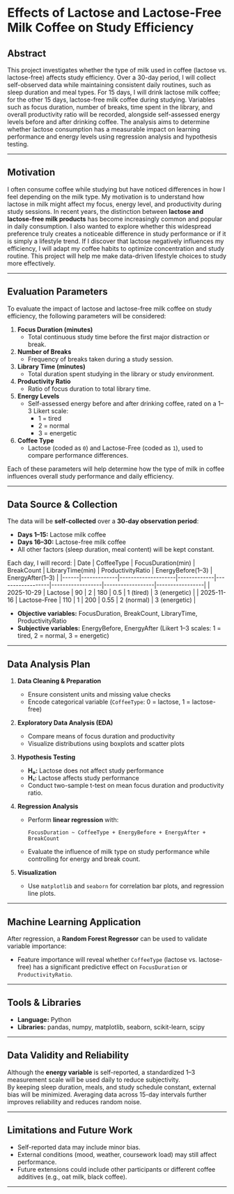 # Effects of Lactose and Lactose-Free Milk Coffee on Study Efficiency

## Abstract
This project investigates whether the type of milk used in coffee (lactose vs. lactose-free) affects study efficiency. Over a 30-day period, I will collect self-observed data while maintaining consistent daily routines, such as sleep duration and meal types. For 15 days, I will drink lactose milk coffee; for the other 15 days, lactose-free milk coffee during studying. Variables such as focus duration, number of breaks, time spent in the library, and overall productivity ratio will be recorded, alongside self-assessed energy levels before and after drinking coffee. The analysis aims to determine whether lactose consumption has a measurable impact on learning performance and energy levels using regression analysis and hypothesis testing.

---

## Motivation
I often consume coffee while studying but have noticed differences in how I feel depending on the milk type. My motivation is to understand how lactose in milk might affect my focus, energy level, and productivity during study sessions. In recent years, the distinction between **lactose and lactose-free milk products** has become increasingly common and popular in daily consumption. I also wanted to explore whether this widespread preference truly creates a noticeable difference in study performance or if it is simply a lifestyle trend. If I discover that lactose negatively influences my efficiency, I will adapt my coffee habits to optimize concentration and study routine. This project will help me make data-driven lifestyle choices to study more effectively.

---

## Evaluation Parameters

To evaluate the impact of lactose and lactose-free milk coffee on study efficiency, the following parameters will be considered:

1. **Focus Duration (minutes)**  
   - Total continuous study time before the first major distraction or break.
2. **Number of Breaks**  
   - Frequency of breaks taken during a study session.
3. **Library Time (minutes)**  
   - Total duration spent studying in the library or study environment.
4. **Productivity Ratio**  
   - Ratio of focus duration to total library time.  
5. **Energy Levels**  
   - Self-assessed energy before and after drinking coffee, rated on a 1–3 Likert scale:  
     - 1 = tired  
     - 2 = normal  
     - 3 = energetic  
6. **Coffee Type**  
   - Lactose (coded as `0`) and Lactose-Free (coded as `1`), used to compare performance differences.

Each of these parameters will help determine how the type of milk in coffee influences overall study performance and daily efficiency.

---

## Data Source & Collection
The data will be **self-collected** over a **30-day observation period**:
- **Days 1–15:** Lactose milk coffee  
- **Days 16–30:** Lactose-free milk coffee  
- All other factors (sleep duration, meal content) will be kept constant.

Each day, I will record:
| Date | CoffeeType | FocusDuration(min) | BreakCount | LibraryTime(min) | ProductivityRatio | EnergyBefore(1–3) | EnergyAfter(1–3) |
|------|-------------|--------------------|-------------|------------------|------------------|------------------|-----------------|
| 2025-10-29 | Lactose | 90 | 2 | 180 | 0.5 | 1 (tired) | 3 (energetic) |
| 2025-11-16 | Lactose-Free | 110 | 1 | 200 | 0.55 | 2 (normal) | 3 (energetic) |

- **Objective variables:** FocusDuration, BreakCount, LibraryTime, ProductivityRatio  
- **Subjective variables:** EnergyBefore, EnergyAfter (Likert 1–3 scales: 1 = tired, 2 = normal, 3 = energetic)

---

## Data Analysis Plan
1. **Data Cleaning & Preparation**
   - Ensure consistent units and missing value checks  
   - Encode categorical variable (`CoffeeType`: 0 = lactose, 1 = lactose-free)

2. **Exploratory Data Analysis (EDA)**
   - Compare means of focus duration and productivity  
   - Visualize distributions using boxplots and scatter plots

3. **Hypothesis Testing**
   - **H₀:** Lactose does not affect study performance
   - **H₁:** Lactose affects study performance
   - Conduct two-sample t-test on mean focus duration and productivity ratio.

4. **Regression Analysis**
   - Perform **linear regression** with:
     ```
     FocusDuration ~ CoffeeType + EnergyBefore + EnergyAfter + BreakCount
     ```
   - Evaluate the influence of milk type on study performance while controlling for energy and break count.

5. **Visualization**
   - Use `matplotlib` and `seaborn` for correlation bar plots, and regression line plots.

---

## Machine Learning Application
After regression, a **Random Forest Regressor** can be used to validate variable importance:
- Feature importance will reveal whether `CoffeeType` (lactose vs. lactose-free) has a significant predictive effect on `FocusDuration` or `ProductivityRatio`.

---

## Tools & Libraries
- **Language:** Python  
- **Libraries:** pandas, numpy, matplotlib, seaborn, scikit-learn, scipy 

---

## Data Validity and Reliability
Although the **energy variable** is self-reported, a standardized 1–3 measurement scale will be used daily to reduce subjectivity.  
By keeping sleep duration, meals, and study schedule constant, external bias will be minimized. Averaging data across 15-day intervals further improves reliability and reduces random noise.

---

## Limitations and Future Work
- Self-reported data may include minor bias. 
- External conditions (mood, weather, coursework load) may still affect performance.  
- Future extensions could include other participants or different coffee additives (e.g., oat milk, black coffee).

---
